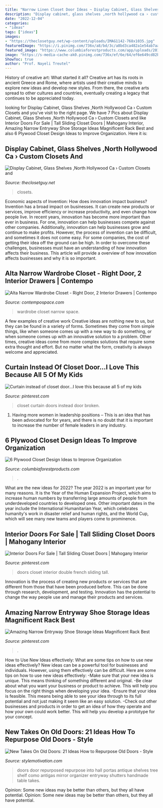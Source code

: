 ```yaml
---
title: "Narrow Linen Closet Door Ideas ~ Display Cabinet, Glass Shelves ,north Hollywood Ca › Custom Closets And"
description: "Display cabinet, glass shelves ,north hollywood ca › custom closets and"
date: "2022-12-04"
categories:
- "ideas"
tags: ["ideas"]
images:
- "https://theclosetguy.net/wp-content/uploads/IMAG1142-768x1035.jpg"
featuredImage: "https://i.pinimg.com/736x/a8/bd/3c/a8bd3ca482a1e54ab7aaf58325e8ae2d.jpg"
featured_image: "https://www.columbiaforestproducts.com/app/uploads/2019/06/woodshanti_bole-closet-printres1.jpeg"
image: "https://s-media-cache-ak0.pinimg.com/736x/ef/6e/64/ef6e649cd82b05cf842f41bbde931d8c.jpg"
ShowToc: true
author: "Prof. Nayeli Treutel"
---
```



History of creative art: What started it all?
Creative art has its roots in ancient Greece and Rome, where artists used their creative minds to explore new ideas and develop new styles. From there, the creative arts spread to other cultures and countries, eventually creating a legacy that continues to be appreciated today.

	

		
looking for Display Cabinet, Glass Shelves ,North Hollywood Ca › Custom Closets and you've visit to the right page. We have 7 Pics about Display Cabinet, Glass Shelves ,North Hollywood Ca › Custom Closets and like Interior Doors For Sale | Tall Sliding Closet Doors | Mahogany Interior, Amazing Narrow Entryway Shoe Storage Ideas Magnificent Rack Best and also 6 Plywood Closet Design Ideas to Improve Organization. Here it is:
		
    
## Display Cabinet, Glass Shelves ,North Hollywood Ca › Custom Closets And

<img loading=lazy src="https://theclosetguy.net/wp-content/uploads/IMAG1142-768x1035.jpg" onerror="this.onerror=null;this.src='https://tse4.mm.bing.net/th?id=OIP.2an5nasimKuCBfG6PEQMsQHaJ-&amp;pid=15.1';" alt="Display Cabinet, Glass Shelves ,North Hollywood Ca › Custom Closets and">

_Source: theclosetguy.net_

>closets. 

	

Economic aspects of Invention: How does innovation impact business?
Invention has a broad impact on businesses. It can create new products or services, improve efficiency or increase productivity, and even change how people live. In recent years, innovation has become more important than ever in business. For one, innovation can help businesses compete against other companies. Additionally, innovation can help businesses grow and continue to make profits. However, the process of invention can be difficult, and sometimes it does not come easy. For some companies, the cost of getting their idea off the ground can be high. In order to overcome these challenges, businesses must have an understanding of how innovation affects their business. This article will provide a overview of how innovation affects businesses and why it is so important.

    
## Alta Narrow Wardrobe Closet - Right Door, 2 Interior Drawers | Contempo

<img loading=lazy src="http://media1.contempospace.com/media/catalog/product/w/a/wardrobe-1226-rc2.jpg" onerror="this.onerror=null;this.src='https://tse1.mm.bing.net/th?id=OIP.UXVwnwP3IAhb-4vewN50oQHaHl&amp;pid=15.1';" alt="Alta Narrow Wardrobe Closet - Right Door, 2 Interior Drawers | Contempo">

_Source: contempospace.com_

>wardrobe closet narrow space. 

	

A few examples of creative work
Creative ideas are nothing new to us, but they can be found in a variety of forms. Sometimes they come from simple things, like when someone comes up with a new way to do something, or when someone comes up with an innovative solution to a problem. Other times, creative ideas come from more complex solutions that require some extra thought and effort. But no matter what the form, creativity is always welcome and appreciated.

    
## Curtain Instead Of Closet Door...I Love This Because All 5 Of My Kids

<img loading=lazy src="https://s-media-cache-ak0.pinimg.com/736x/ef/6e/64/ef6e649cd82b05cf842f41bbde931d8c.jpg" onerror="this.onerror=null;this.src='https://tse2.mm.bing.net/th?id=OIP.KQ8WHdPeZUlkS6n-iKmczwHaLH&amp;pid=15.1';" alt="Curtain instead of closet door...I love this because all 5 of my kids">

_Source: pinterest.com_

>closet curtain doors instead door broken. 

	

1. Having more women in leadership positions – This is an idea that has been advocated for for years, and there is no doubt that it is important to increase the number of female leaders in any industry.

    
## 6 Plywood Closet Design Ideas To Improve Organization

<img loading=lazy src="https://www.columbiaforestproducts.com/app/uploads/2019/06/woodshanti_bole-closet-printres1.jpeg" onerror="this.onerror=null;this.src='https://tse4.mm.bing.net/th?id=OIP.ZASVryBok_NJ22-l16rJKgHaLE&amp;pid=15.1';" alt="6 Plywood Closet Design Ideas to Improve Organization">

_Source: columbiaforestproducts.com_

>. 

	

What are the new ideas for 2022?
The year 2022 is an important year for many reasons. It is the Year of the Human Expansion Project, which aims to increase human numbers by transferring large amounts of people from underdeveloped countries to developed ones. Other important dates in the year include the International Humanitarian Year, which celebrates humanity's work in disaster relief and human rights, and the World Cup, which will see many new teams and players come to prominence.

    
## Interior Doors For Sale | Tall Sliding Closet Doors | Mahogany Interior

<img loading=lazy src="https://i.pinimg.com/736x/a8/bd/3c/a8bd3ca482a1e54ab7aaf58325e8ae2d.jpg" onerror="this.onerror=null;this.src='https://tse3.mm.bing.net/th?id=OIP.XXKHZdfUojPtphrYnsWSFAHaLF&amp;pid=15.1';" alt="Interior Doors For Sale | Tall Sliding Closet Doors | Mahogany Interior">

_Source: pinterest.com_

>doors closet interior double french sliding tall. 

	

Innovation is the process of creating new products or services that are different from those that have been produced before. This can be done through research, development, and testing. Innovation has the potential to change the way people use and manage their products and services.

    
## Amazing Narrow Entryway Shoe Storage Ideas Magnificent Rack Best

<img loading=lazy src="https://i.pinimg.com/736x/01/74/be/0174be6615762a02315d816be22f6177.jpg" onerror="this.onerror=null;this.src='https://tse3.mm.bing.net/th?id=OIP.FJ4u2_zbOhW2x5dk4kQGXgHaGX&amp;pid=15.1';" alt="Amazing Narrow Entryway Shoe Storage Ideas Magnificent Rack Best">

_Source: pinterest.com_

>. 

	

How to Use New Ideas effectively: What are some tips on how to use new ideas effectively?
New ideas can be a powerful tool for businesses and individuals. However, using them effectively can be difficult. Here are some tips on how to use new ideas effectively: 
-Make sure that your new idea is unique. This means thinking of something different and original. 
-Be clear about what you want your business or product to achieve. This will help you focus on the right things when developing your idea. 
-Ensure that your idea is feasible. This means being able to see your idea through to its full potential and not just making it seem like an easy solution. 
-Check out other businesses and products in order to get an idea of how they operate and how your own could work better. This will help you develop a prototype for your concept.

    
## New Takes On Old Doors: 21 Ideas How To Repurpose Old Doors - Style

<img loading=lazy src="https://cdn.homebnc.com/homeimg/2017/01/23-repurposed-old-door-ideas-homebnc.jpg" onerror="this.onerror=null;this.src='https://tse3.mm.bing.net/th?id=OIP.HcLWIVLILcqezfKtOBeTTgHaPr&amp;pid=15.1';" alt="New Takes On Old Doors: 21 Ideas How to Repurpose Old Doors - Style">

_Source: stylemotivation.com_

>doors door repurposed repurpose into hall portas antique shelves tree shelf como antigas mirror organizer entryway shutters handmade table takes. 

	

Opinion: Some new ideas may be better than others, but they all have potential.
Opinion: Some new ideas may be better than others, but they all have potential.

